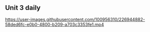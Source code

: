 ## Unit 3 daily


https://user-images.githubusercontent.com/100956310/226944882-58ded6fc-e0b0-4800-b209-a703c3353fe1.mp4

